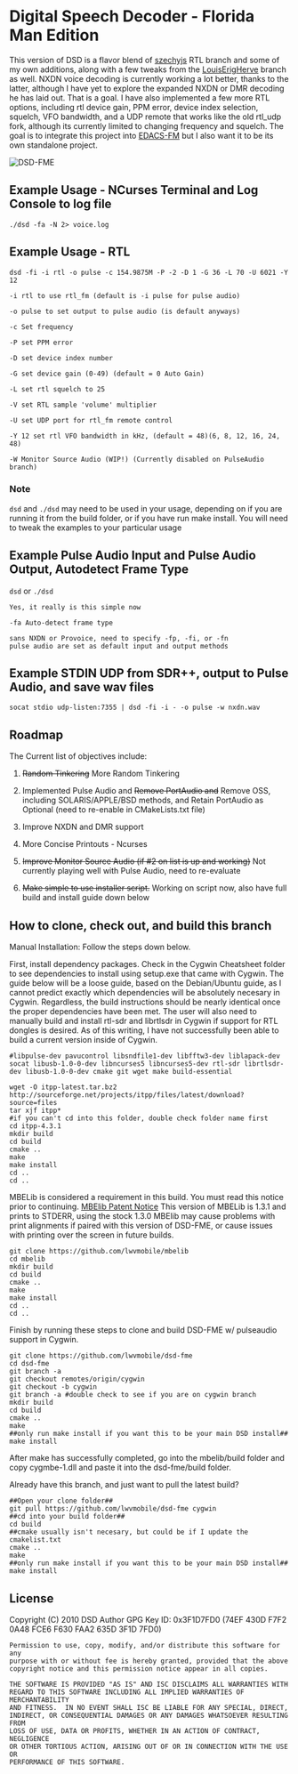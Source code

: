 # Digital Speech Decoder - Florida Man Edition
This version of DSD is a flavor blend of [szechyjs](https://github.com/szechyjs/dsd "szechyjs") RTL branch and some of my own additions, along with a few tweaks from the [LouisErigHerve](https://github.com/LouisErigHerve/dsd "LouisErigHerve") branch as well. NXDN voice decoding is currently working a lot better, thanks to the latter, although I have yet to explore the expanded NXDN or DMR decoding he has laid out. That is a goal. I have also implemented a few more RTL options, including rtl device gain, PPM error, device index selection, squelch, VFO bandwidth, and a UDP remote that works like the old rtl_udp fork, although its currently limited to changing frequency and squelch. The goal is to integrate this project into [EDACS-FM](https://github.com/lwvmobile/edacs-fm "EDACS-FM") but I also want it to be its own standalone project. 

![DSD-FME](https://github.com/lwvmobile/dsd-fme/blob/cygwin/dsd-fme.png)

## Example Usage - NCurses Terminal and Log Console to log file
`./dsd -fa -N 2> voice.log`

## Example Usage - RTL
`dsd -fi -i rtl -o pulse -c 154.9875M -P -2 -D 1 -G 36 -L 70 -U 6021 -Y 12`

```
-i rtl to use rtl_fm (default is -i pulse for pulse audio)

-o pulse to set output to pulse audio (is default anyways)

-c Set frequency

-P set PPM error

-D set device index number

-G set device gain (0-49) (default = 0 Auto Gain)

-L set rtl squelch to 25

-V set RTL sample 'volume' multiplier

-U set UDP port for rtl_fm remote control

-Y 12 set rtl VFO bandwidth in kHz, (default = 48)(6, 8, 12, 16, 24, 48)

-W Monitor Source Audio (WIP!) (Currently disabled on PulseAudio branch)
```

### Note

`dsd` and `./dsd` may need to be used in your usage, depending on if you are running it from the build folder, or if you have run make install. You will need to tweak the examples to your particular usage


## Example Pulse Audio Input and Pulse Audio Output, Autodetect Frame Type
`dsd` or `./dsd`
```
Yes, it really is this simple now

-fa Auto-detect frame type

sans NXDN or Provoice, need to specify -fp, -fi, or -fn
pulse audio are set as default input and output methods

```
## Example STDIN UDP from SDR++, output to Pulse Audio, and save wav files
`socat stdio udp-listen:7355 | dsd -fi -i - -o pulse -w nxdn.wav`

## Roadmap
The Current list of objectives include:

1. ~~Random Tinkering~~ More Random Tinkering

2. Implemented Pulse Audio and ~~Remove PortAudio and~~ Remove OSS, including SOLARIS/APPLE/BSD methods, and Retain PortAudio as Optional (need to re-enable in CMakeLists.txt file)

3. Improve NXDN and DMR support 

4. More Concise Printouts - Ncurses

5. ~~Improve Monitor Source Audio (if #2 on list is up and working)~~ Not currently playing well with Pulse Audio, need to re-evaluate

6. ~~Make simple to use installer script.~~ Working on script now, also have full build and install guide down below

## How to clone, check out, and build this branch

Manual Installation: Follow the steps down below.

First, install dependency packages. Check in the Cygwin Cheatsheet folder to see dependencies to install using setup.exe that came with Cygwin.  The guide below will be a loose guide, based on the Debian/Ubuntu guide, as I cannot predict exactly which dependencies will be absolutely necesary in Cygwin. Regardless, the build instructions should be nearly identical once the proper dependencies have been met. The user will also need to manually build and install rtl-sdr and librtlsdr in Cygwin if support for RTL dongles is desired. As of this writing, I have not successfully been able to build a current version inside of Cygwin.

```
#libpulse-dev pavucontrol libsndfile1-dev libfftw3-dev liblapack-dev socat libusb-1.0-0-dev libncurses5 libncurses5-dev rtl-sdr librtlsdr-dev libusb-1.0-0-dev cmake git wget make build-essential

wget -O itpp-latest.tar.bz2 http://sourceforge.net/projects/itpp/files/latest/download?source=files
tar xjf itpp*
#if you can't cd into this folder, double check folder name first
cd itpp-4.3.1 
mkdir build
cd build
cmake ..
make 
make install
cd ..
cd ..
```

MBELib is considered a requirement in this build. You must read this notice prior to continuing. [MBElib Patent Notice](https://github.com/lwvmobile/mbelib#readme "MBElib Patent Notice") This version of MBELib is 1.3.1 and prints to STDERR, using the stock 1.3.0 MBElib may cause problems with print alignments if paired with this version of DSD-FME, or cause issues with printing over the screen in future builds.

```
git clone https://github.com/lwvmobile/mbelib
cd mbelib
mkdir build
cd build
cmake ..
make
make install
cd ..
cd ..
```

Finish by running these steps to clone and build DSD-FME w/ pulseaudio support in Cygwin.

```
git clone https://github.com/lwvmobile/dsd-fme
cd dsd-fme
git branch -a
git checkout remotes/origin/cygwin
git checkout -b cygwin
git branch -a #double check to see if you are on cygwin branch
mkdir build
cd build
cmake ..
make 
##only run make install if you want this to be your main DSD install##
make install

```
After make has successfully completed, go into the mbelib/build folder and copy cygmbe-1.dll and paste it into the dsd-fme/build folder.

Already have this branch, and just want to pull the latest build?

```
##Open your clone folder##
git pull https://github.com/lwvmobile/dsd-fme cygwin
##cd into your build folder##
cd build
##cmake usually isn't necesary, but could be if I update the cmakelist.txt
cmake ..
make 
##only run make install if you want this to be your main DSD install##
make install
```

## License
Copyright (C) 2010 DSD Author
GPG Key ID: 0x3F1D7FD0 (74EF 430D F7F2 0A48 FCE6  F630 FAA2 635D 3F1D 7FD0)

    Permission to use, copy, modify, and/or distribute this software for any
    purpose with or without fee is hereby granted, provided that the above
    copyright notice and this permission notice appear in all copies.

    THE SOFTWARE IS PROVIDED "AS IS" AND ISC DISCLAIMS ALL WARRANTIES WITH
    REGARD TO THIS SOFTWARE INCLUDING ALL IMPLIED WARRANTIES OF MERCHANTABILITY
    AND FITNESS.  IN NO EVENT SHALL ISC BE LIABLE FOR ANY SPECIAL, DIRECT,
    INDIRECT, OR CONSEQUENTIAL DAMAGES OR ANY DAMAGES WHATSOEVER RESULTING FROM
    LOSS OF USE, DATA OR PROFITS, WHETHER IN AN ACTION OF CONTRACT, NEGLIGENCE
    OR OTHER TORTIOUS ACTION, ARISING OUT OF OR IN CONNECTION WITH THE USE OR
    PERFORMANCE OF THIS SOFTWARE.
    
   

